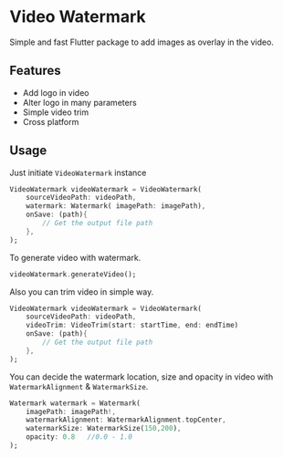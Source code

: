 
# Video Watermark

Simple and fast Flutter package to add images as overlay in the video.




## Features

- Add logo in video
- Alter logo in many parameters 
- Simple video trim
- Cross platform


## Usage

Just initiate `VideoWatermark` instance


```dart
VideoWatermark videoWatermark = VideoWatermark(
    sourceVideoPath: videoPath,
    watermark: Watermark( imagePath: imagePath),
    onSave: (path){
        // Get the output file path
    },
);
```

To generate video with watermark.

```dart
videoWatermark.generateVideo();
```

Also you can trim video in simple way.

```dart
VideoWatermark videoWatermark = VideoWatermark(
    sourceVideoPath: videoPath,
    videoTrim: VideoTrim(start: startTime, end: endTime)
    onSave: (path){
        // Get the output file path
    },
);
```

You can decide the watermark location, size and opacity in video with `WatermarkAlignment` & `WatermarkSize`.

```dart
Watermark watermark = Watermark(
    imagePath: imagePath!,
    watermarkAlignment: WatermarkAlignment.topCenter,
    watermarkSize: WatermarkSize(150,200),
    opacity: 0.8   //0.0 - 1.0
);
```